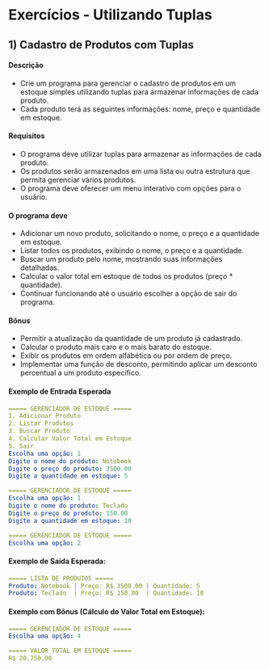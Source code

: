# Exercícios - Utilizando Tuplas

## 1) **Cadastro de Produtos com Tuplas**

#### Descrição

- Crie um programa para gerenciar o cadastro de produtos em um estoque simples utilizando tuplas para armazenar informações de cada produto. 
- Cada produto terá as seguintes informações: nome, preço e quantidade em estoque.

#### Requisitos

- O programa deve utilizar tuplas para armazenar as informações de cada produto.
- Os produtos serão armazenados em uma lista ou outra estrutura que permita gerenciar vários produtos.
- O programa deve oferecer um menu interativo com opções para o usuário.

#### O programa deve

- Adicionar um novo produto, solicitando o nome, o preço e a quantidade em estoque.
- Listar todos os produtos, exibindo o nome, o preço e a quantidade.
- Buscar um produto pelo nome, mostrando suas informações detalhadas.
- Calcular o valor total em estoque de todos os produtos (preço * quantidade).
- Continuar funcionando até o usuário escolher a opção de sair do programa.

#### Bônus

- Permitir a atualização da quantidade de um produto já cadastrado.
- Calcular o produto mais caro e o mais barato do estoque.
- Exibir os produtos em ordem alfabética ou por ordem de preço.
- Implementar uma função de desconto, permitindo aplicar um desconto percentual a um produto específico.

#### Exemplo de Entrada Esperada

~~~yaml
===== GERENCIADOR DE ESTOQUE =====
1. Adicionar Produto
2. Listar Produtos
3. Buscar Produto
4. Calcular Valor Total em Estoque
5. Sair
Escolha uma opção: 1
Digite o nome do produto: Notebook
Digite o preço do produto: 3500.00
Digite a quantidade em estoque: 5

===== GERENCIADOR DE ESTOQUE =====
Escolha uma opção: 1
Digite o nome do produto: Teclado
Digite o preço do produto: 150.00
Digite a quantidade em estoque: 10

===== GERENCIADOR DE ESTOQUE =====
Escolha uma opção: 2
~~~

#### Exemplo de Saída Esperada:

~~~yaml
===== LISTA DE PRODUTOS =====
Produto: Notebook | Preço: R$ 3500.00 | Quantidade: 5
Produto: Teclado  | Preço: R$ 150.00  | Quantidade: 10
~~~

#### Exemplo com Bônus (Cálculo do Valor Total em Estoque):

~~~yaml
===== GERENCIADOR DE ESTOQUE =====
Escolha uma opção: 4

===== VALOR TOTAL EM ESTOQUE =====
R$ 20,750.00
~~~
